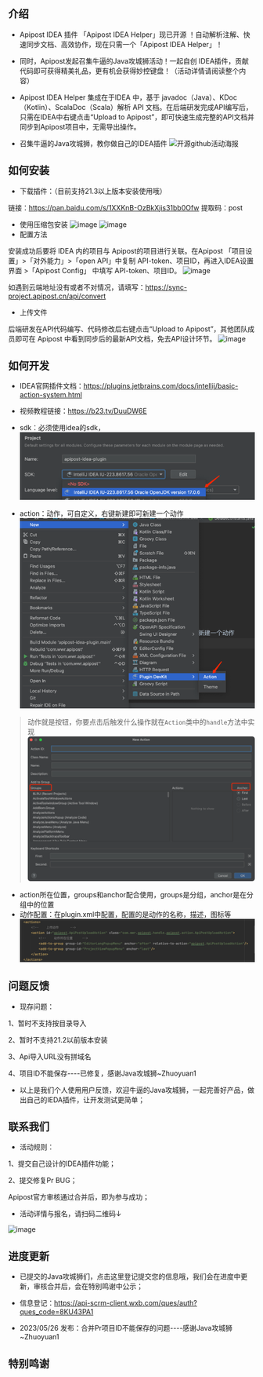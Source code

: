 ## 介绍
- Apipost IDEA 插件 「Apipost IDEA Helper」现已开源 ！自动解析注解、快速同步文档、高效协作，现在只需一个「Apipost IDEA Helper」！
- 同时，Apipost发起召集牛逼的Java攻城狮活动！一起自创 IDEA插件，贡献代码即可获得精美礼品，更有机会获得妙控键盘！（活动详情请阅读整个内容）

- Apipost IDEA Helper 集成在于IDEA 中，基于 javadoc（Java）、KDoc（Kotlin）、ScalaDoc（Scala）解析 API 文档。在后端研发完成API编写后，只需在IDEA中右键点击“Upload to Apipost”，即可快速生成完整的API文档并同步到Apipost项目中，无需导出操作。

- 召集牛逼的Java攻城狮，教你做自己的IDEA插件
![开源github活动海报](https://github.com/Apipost-Team/Apipost-idea-plugin/assets/134056636/cec357e6-d7c0-4476-92d8-dcfd861002fe)


## 如何安装
- 下载插件：（目前支持21.3以上版本安装使用哦）

链接：https://pan.baidu.com/s/1XXKnB-OzBkXjis31bb0Ofw
提取码：post
- 使用压缩包安装
![image](https://github.com/Apipost-Team/Apipost-idea-plugin/assets/134056636/3f8a93fe-1fe8-4a96-ad0a-734dd003485b)
![image](https://github.com/Apipost-Team/Apipost-idea-plugin/assets/134056636/3c48eaa4-64bf-4b71-b30a-41da287a1240)
- 配置方法

安装成功后要将 IDEA 内的项目与 Apipost的项目进行关联。在Apipost 「项目设置」>「对外能力」>「open API」中复制 API-token、项目ID，再进入IDEA设置界面 >「Apipost Config」 中填写 API-token、项目ID。
![image](https://github.com/Apipost-Team/Apipost-idea-plugin/assets/134056636/587886cb-e8e8-4138-b1d8-b1a3b1dabc53)

如遇到云端地址没有或者不对情况，请填写：https://sync-project.apipost.cn/api/convert

- 上传文件

后端研发在API代码编写、代码修改后右键点击“Upload to Apipost”，其他团队成员即可在 Apipost 中看到同步后的最新API文档，免去API设计环节。
![image](https://github.com/Apipost-Team/Apipost-idea-plugin/assets/134056636/217b3065-40a3-4472-9e02-c2c6f790fe3d)



## 如何开发
- IDEA官网插件文档：https://plugins.jetbrains.com/docs/intellij/basic-action-system.html
- 视频教程链接：https://b23.tv/DuuDW6E

- sdk：必须使用idea的sdk，
![img.png](img.png)
- action：动作，可自定义，右键新建即可新建一个动作
![img_1.png](img_1.png)
> 动作就是按钮，你要点击后触发什么操作就在`Action`类中的`handle`方法中实现
![img_2.png](img_2.png)
- action所在位置，groups和anchor配合使用，groups是分组，anchor是在分组中的位置
- 动作配置：在plugin.xml中配置，配置的是动作的名称，描述，图标等
  ![img_3.png](img_3.png)
## 问题反馈
- 现存问题：

1、暂时不支持按目录导入

2、暂时不支持21.2以前版本安装

3、Api导入URL没有拼域名

4、项目ID不能保存----已修复，感谢Java攻城狮~Zhuoyuan1 

- 以上是我们个人使用用户反馈，欢迎牛逼的Java攻城狮，一起完善好产品，做出自己的IEDA插件，让开发测试更简单；
## 联系我们
- 活动规则：

1、提交自己设计的IDEA插件功能；

2、提交修复Pr BUG；

Apipost官方审核通过合并后，即为参与成功；

- 活动详情与报名，请扫码二维码↓

![image](https://github.com/Apipost-Team/Apipost-idea-plugin/assets/134056636/31d77f0d-ab63-4d1b-bf28-242fa8306069)
   
 ## 进度更新
 - 已提交的Java攻城狮们，点击这里登记提交您的信息哦，我们会在进度中更新，审核合并后，会在特别鸣谢中公示；
 - 信息登记：https://api-scrm-client.wxb.com/ques/auth?ques_code=8KU43PA1
 
 - 2023/05/26 发布：合并Pr项目ID不能保存的问题----感谢Java攻城狮~Zhuoyuan1 

   
 ## 特别鸣谢
